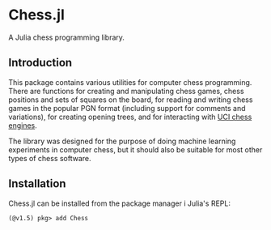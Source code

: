 # Chess.jl

A Julia chess programming library.

## Introduction

This package contains various utilities for computer chess programming. There
are functions for creating and manipulating chess games, chess positions and
sets of squares on the board, for reading and writing chess games in the popular
PGN format (including support for comments and variations), for creating opening
trees, and for interacting with
[UCI chess engines](http://wbec-ridderkerk.nl/html/UCIProtocol.html).

The library was designed for the purpose of doing machine learning experiments
in computer chess, but it should also be suitable for most other types of chess
software.

## Installation

Chess.jl can be installed from the package manager i Julia's REPL:

```
(@v1.5) pkg> add Chess
```